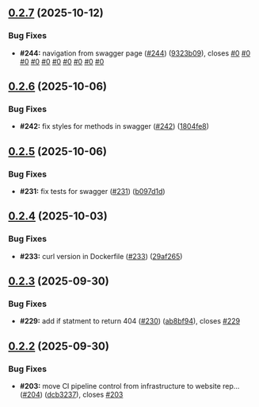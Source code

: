 ## [0.2.7](https://github.com/VilnaCRM-Org/website/compare/v0.2.6...v0.2.7) (2025-10-12)

### Bug Fixes

- **#244:** navigation from swagger page ([#244](https://github.com/VilnaCRM-Org/website/issues/244)) ([9323b09](https://github.com/VilnaCRM-Org/website/commit/9323b0984ec9c4a1ae52d1328a3ec6827079c848)), closes [#0](https://github.com/VilnaCRM-Org/website/issues/0) [#0](https://github.com/VilnaCRM-Org/website/issues/0) [#0](https://github.com/VilnaCRM-Org/website/issues/0) [#0](https://github.com/VilnaCRM-Org/website/issues/0) [#0](https://github.com/VilnaCRM-Org/website/issues/0) [#0](https://github.com/VilnaCRM-Org/website/issues/0) [#0](https://github.com/VilnaCRM-Org/website/issues/0) [#0](https://github.com/VilnaCRM-Org/website/issues/0) [#0](https://github.com/VilnaCRM-Org/website/issues/0) [#0](https://github.com/VilnaCRM-Org/website/issues/0)

## [0.2.6](https://github.com/VilnaCRM-Org/website/compare/v0.2.5...v0.2.6) (2025-10-06)

### Bug Fixes

- **#242:** fix styles for methods in swagger ([#242](https://github.com/VilnaCRM-Org/website/issues/242)) ([1804fe8](https://github.com/VilnaCRM-Org/website/commit/1804fe83846c62dc242ceee107bb87ef8d773a65))

## [0.2.5](https://github.com/VilnaCRM-Org/website/compare/v0.2.4...v0.2.5) (2025-10-06)

### Bug Fixes

- **#231:** fix tests for swagger ([#231](https://github.com/VilnaCRM-Org/website/issues/231)) ([b097d1d](https://github.com/VilnaCRM-Org/website/commit/b097d1d3763f899db71e11b8b98bf763f2ae5e94))

## [0.2.4](https://github.com/VilnaCRM-Org/website/compare/v0.2.3...v0.2.4) (2025-10-03)

### Bug Fixes

- **#233:** curl version in Dockerfile ([#233](https://github.com/VilnaCRM-Org/website/issues/233)) ([29af265](https://github.com/VilnaCRM-Org/website/commit/29af265742382c549062975ae7e83dad894de05b))

## [0.2.3](https://github.com/VilnaCRM-Org/website/compare/v0.2.2...v0.2.3) (2025-09-30)

### Bug Fixes

- **#229:** add if statment to return 404 ([#230](https://github.com/VilnaCRM-Org/website/issues/230)) ([ab8bf94](https://github.com/VilnaCRM-Org/website/commit/ab8bf94a91eeddb288ada3bafdbcf651269cf684)), closes [#229](https://github.com/VilnaCRM-Org/website/issues/229)

## [0.2.2](https://github.com/VilnaCRM-Org/website/compare/v0.2.1...v0.2.2) (2025-09-30)

### Bug Fixes

- **#203:** move CI pipeline control from infrastructure to website rep… ([#204](https://github.com/VilnaCRM-Org/website/issues/204)) ([dcb3237](https://github.com/VilnaCRM-Org/website/commit/dcb3237738e8a140fc20f6e2280779142f012a0b)), closes [#203](https://github.com/VilnaCRM-Org/website/issues/203)
